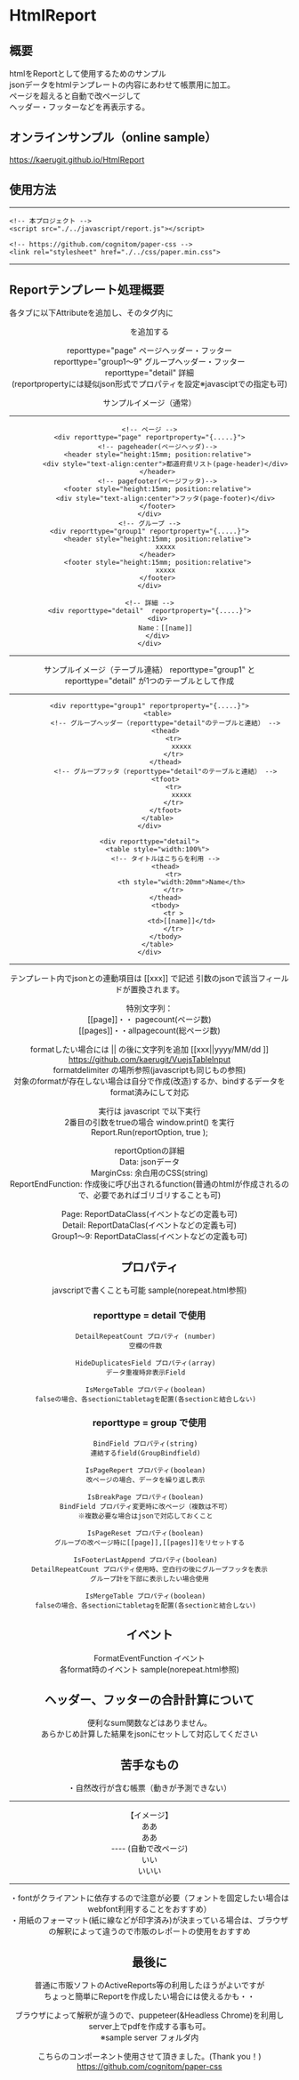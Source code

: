 # HtmlReport
## 概要 
htmlをReportとして使用するためのサンプル  
jsonデータをhtmlテンプレートの内容にあわせて帳票用に加工。  
ページを超えると自動で改ページして  
ヘッダー・フッターなどを再表示する。  

## オンラインサンプル（online sample）  
https://kaerugit.github.io/HtmlReport  

## 使用方法
***    
    <!-- 本プロジェクト -->
    <script src="./../javascript/report.js"></script>

    <!-- https://github.com/cognitom/paper-css -->
    <link rel="stylesheet" href="./../css/paper.min.css">
***

## Reportテンプレート処理概要  
各タブに以下Attributeを追加し、そのタグ内に<header><footer>を追加する

reporttype="page"       ページヘッダー・フッター  
reporttype="group1～9"  グループヘッダー・フッター  
reporttype="detail"     詳細  
(reportpropertyには疑似json形式でプロパティを設定※javasciptでの指定も可)

サンプルイメージ（通常）
***
    <!-- ページ -->
    <div reporttype="page" reportproperty="{.....}">
        <!-- pageheader(ページヘッダ)-->
        <header style="height:15mm; position:relative">
            <div style="text-align:center">都道府県リスト(page-header)</div>
        </header>
        <!-- pagefooter(ページフッタ)-->
        <footer style="height:15mm; position:relative">
            <div style="text-align:center">フッタ(page-footer)</div>
        </footer>
    </div>
    <!-- グループ -->
    <div reporttype="group1" reportproperty="{.....}">
        <header style="height:15mm; position:relative">
            xxxxx
        </header>
        <footer style="height:15mm; position:relative">
            xxxxx
        </footer>
    </div>

    <!-- 詳細 -->
    <div reporttype="detail"  reportproperty="{.....}">
        <div>
            Name：[[name]]
        </div>
    </div>
***

サンプルイメージ（テーブル連結） reporttype="group1" と reporttype="detail" が1つのテーブルとして作成
***
    <div reporttype="group1" reportproperty="{.....}">
        <table>
            <!-- グループヘッダー（reporttype="detail"のテーブルと連結） -->
            <thead>
                <tr>
                    xxxxx
                </tr>
            </thead>
            <!-- グループフッタ（reporttype="detail"のテーブルと連結） -->
            <tfoot>
                <tr>
                    xxxxx
                </tr>
            </tfoot>
        </table>
    </div>

    <div reporttype="detail">
        <table style="width:100%">
            <!-- タイトルはこちらを利用 -->
            <thead>
                <tr>
                    <th style="width:20mm">Name</th>
                </tr>
            </thead>
            <tbody>
                <tr >
                    <td>[[name]]</td>
                </tr>
            </tbody>
        </table>
    </div>

***

テンプレート内でjsonとの連動項目は [[xxx]] で記述
引数のjsonで該当フィールドが置換されます。

特別文字列：  
[[page]]・・ pagecount(ページ数)  
[[pages]]・・allpagecount(総ページ数)  

formatしたい場合には || の後に文字列を追加 [[xxx||yyyy/MM/dd ]]  
https://github.com/kaerugit/VuejsTableInput  
formatdelimiter の場所参照(javascriptも同じもの参照)  
対象のformatが存在しない場合は自分で作成(改造)するか、bindするデータをformat済みにして対応

実行は javascript で以下実行  
2番目の引数をtrueの場合 window.print() を実行  
Report.Run(reportOption, true );  

reportOptionの詳細  
Data: jsonデータ  
MarginCss: 余白用のCSS(string)  
ReportEndFunction: 作成後に呼び出されるfunction(普通のhtmlが作成されるので、必要であればゴリゴリすることも可)  

Page: ReportDataClass(イベントなどの定義も可)  
Detail: ReportDataClas(イベントなどの定義も可)  
Group1～9: ReportDataClass(イベントなどの定義も可)  


## プロパティ
javscriptで書くことも可能 sample(norepeat.html参照) 
### reporttype = detail で使用  
    DetailRepeatCount プロパティ (number)  
    空欄の件数  

    HideDuplicatesField プロパティ(array)  
    データ重複時非表示Field  

    IsMergeTable プロパティ(boolean)  
    falseの場合、各sectionにtabletagを配置(各sectionと結合しない)  

### reporttype = group で使用
    BindField プロパティ(string)  
    連結するfield(GroupBindfield)  
    
    IsPageRepert プロパティ(boolean)  
    改ページの場合、データを繰り返し表示  

    IsBreakPage プロパティ(boolean)  
    BindField プロパティ変更時に改ページ（複数は不可）  
    ※複数必要な場合はjsonで対応しておくこと  

    IsPageReset プロパティ(boolean)  
    グループの改ページ時に[[page]],[[pages]]をリセットする

    IsFooterLastAppend プロパティ(boolean)  
    DetailRepeatCount プロパティ使用時、空白行の後にグループフッタを表示
    グループ計を下部に表示したい場合使用

    IsMergeTable プロパティ(boolean)  
    falseの場合、各sectionにtabletagを配置(各sectionと結合しない)  

## イベント

FormatEventFunction  イベント  
各format時のイベント sample(norepeat.html参照)  

## ヘッダー、フッターの合計計算について
便利なsum関数などはありません。  
あらかじめ計算した結果をjsonにセットして対応してください  

## 苦手なもの
・自然改行が含む帳票（動きが予測できない） 

***
【イメージ】  
ああ  
ああ  
---- (自動で改ページ)  
いい  
いいい  
***  

・fontがクライアントに依存するので注意が必要（フォントを固定したい場合はwebfont利用することをおすすめ）  
・用紙のフォーマット(紙に線などが印字済み)が決まっている場合は、ブラウザの解釈によって違うので市販のレポートの使用をおすすめ  

## 最後に
普通に市販ソフトのActiveReports等の利用したほうがよいですが  
ちょっと簡単にReportを作成したい場合には使えるかも・・  

ブラウザによって解釈が違うので、puppeteer(&Headless Chrome)を利用し  
server上でpdfを作成する事も可。  
※sample server フォルダ内  

こちらのコンポーネント使用させて頂きました。(Thank you！)  
https://github.com/cognitom/paper-css

